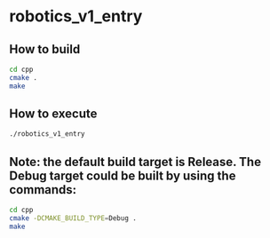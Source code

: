 # robotics_v1_entry

## How to build
```sh
cd cpp
cmake .
make
```

## How to execute
```sh
./robotics_v1_entry
```

## Note: the default build target is Release. The Debug target could be built by using the commands:
```sh
cd cpp
cmake -DCMAKE_BUILD_TYPE=Debug .
make
```

